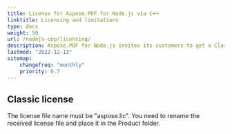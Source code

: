 ```yaml
---
title: License for Aspose.PDF for Node.js via C++
linktitle: Licensing and limitations
type: docs
weight: 50
url: /nodejs-cpp/licensing/
description: Aspose.PDF for Node.js invites its customers to get a Classic license.
lastmod: "2022-12-13"
sitemap:
    changefreq: "monthly"
    priority: 0.7
---
```


## Classic license

The license file name must be "aspose.lic". You need to rename the received license file and place it in the Product folder.

